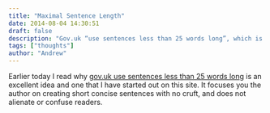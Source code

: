 ```yaml
---
title: "Maximal Sentence Length"
date: 2014-08-04 14:30:51
draft: false
description: "Gov.uk “use sentences less than 25 words long”, which is an excellent idea and one that I have started using on this site."
tags: ["thoughts"]
author: "Andrew"
---
```


Earlier today I read why [gov.uk use sentences less than 25 words long](https://insidegovuk.blog.gov.uk/2014/08/04/sentence-length-why-25-words-is-our-limit/) is an excellent idea and one that I have started out on this site. It focuses you the author on creating short concise sentences with no cruft, and does not alienate or confuse readers.

